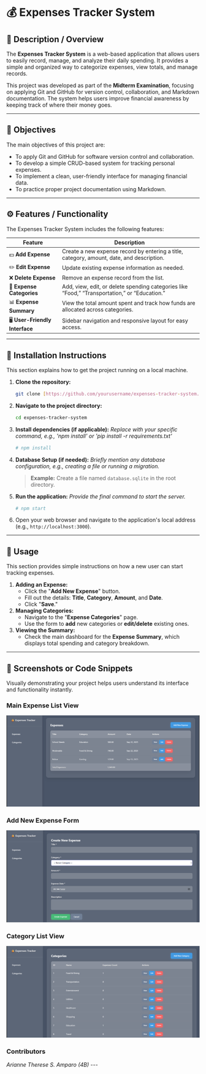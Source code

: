 # 💰 Expenses Tracker System 



## 📘 Description / Overview
The **Expenses Tracker System** is a web-based application that allows users to easily record, manage, and analyze their daily spending. It provides a simple and organized way to categorize expenses, view totals, and manage records. 

This project was developed as part of the **Midterm Examination**, focusing on applying Git and GitHub for version control, collaboration, and Markdown documentation. The system helps users improve financial awareness by keeping track of where their money goes.

---

## 🎯 Objectives
The main objectives of this project are:
* To apply Git and GitHub for software version control and collaboration. 
* To develop a simple CRUD-based system for tracking personal expenses. 
* To implement a clean, user-friendly interface for managing financial data. 
* To practice proper project documentation using Markdown. 

---

## ⚙️ Features / Functionality
The Expenses Tracker System includes the following features:

| Feature | Description |
|----------|-------------|
| 💵 **Add Expense** | Create a new expense record by entering a title, category, amount, date, and description. |
| ✏️ **Edit Expense** | Update existing expense information as needed. |
| ❌ **Delete Expense** | Remove an expense record from the list. |
| 📁 **Expense Categories** | Add, view, edit, or delete spending categories like “Food,” “Transportation,” or “Education.” |
| 📊 **Expense Summary** | View the total amount spent and track how funds are allocated across categories. |
| 🖥️ **User-Friendly Interface** | Sidebar navigation and responsive layout for easy access. |

---

## 💾 Installation Instructions
This section explains how to get the project running on a local machine.

1.  **Clone the repository:**
    ```bash
    git clone [https://github.com/yourusername/expenses-tracker-system.git](https://github.com/yourusername/expenses-tracker-system.git)
    ```
2.  **Navigate to the project directory:**
    ```bash
    cd expenses-tracker-system
    ```
3.  **Install dependencies (if applicable):**
    *Replace with your specific command, e.g., 'npm install' or 'pip install -r requirements.txt'*
    ```bash
    # npm install 
    ```
4.  **Database Setup (if needed):**
    *Briefly mention any database configuration, e.g., creating a file or running a migration.*
    > **Example:** Create a file named `database.sqlite` in the root directory.

5.  **Run the application:**
    *Provide the final command to start the server.*
    ```bash
    # npm start
    ```
6.  Open your web browser and navigate to the application's local address (e.g., `http://localhost:3000`).

---

## 🚀 Usage
This section provides simple instructions on how a new user can start tracking expenses.

1.  **Adding an Expense:**
    * Click the "**Add New Expense**" button.
    * Fill out the details: **Title**, **Category**, **Amount**, and **Date**.
    * Click "**Save**."
2.  **Managing Categories:**
    * Navigate to the "**Expense Categories**" page.
    * Use the form to **add** new categories or **edit/delete** existing ones.
3.  **Viewing the Summary:**
    * Check the main dashboard for the **Expense Summary**, which displays total spending and category breakdown.

---

## 📸 Screenshots or Code Snippets
Visually demonstrating your project helps users understand its interface and functionality instantly.

### Main Expense List View
![Screenshot of the Main Expense List](assets/expenses.png)

### Add New Expense Form
![Screenshot of the Add New Expense Form](assets/add.png)

### **Category List View**
![Screenshot of the Add New Expense Form](assets/category.png)

### Contributors 
*Arianne Therese S. Amparo (4B)* ---